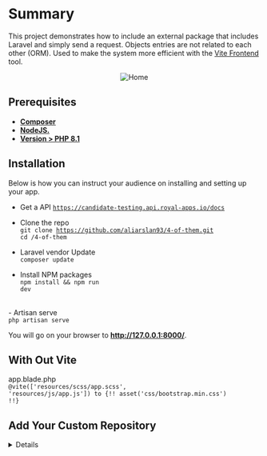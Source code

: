 # Summary
This project demonstrates how to include an external package that includes Laravel and simply send a request.
Objects entries are not related to each other (ORM). Used to make the system more efficient with the <a href="https://vitejs.dev/" _target="blank">Vite Frontend</a> tool.  
<p align="center">
<img src="https://www.alisaslan.com/4-of-them.png" alt="Home">
</p>

## Prerequisites

- **[Composer](https://getcomposer.org/)**
- **[NodeJS.](https://nodejs.org/en)**
- **[Version > PHP 8.1](https://www.php.net)**

## Installation
Below is how you can instruct your audience on installing and setting up your app.

- Get a API <code>https://candidate-testing.api.royal-apps.io/docs</code>
- Clone the repo <br>
<code>git clone https://github.com/aliarslan93/4-of-them.git</code><br>
<code>cd /4-of-them</code>

- Laravel vendor Update<br>
 <code>composer update</code>

- Install NPM packages<br>
 <code>npm install && npm run dev</code>
<br>
- Artisan serve<br>
 <code>php artisan serve</code> <br>


You will go on your browser to <b>http://127.0.0.1:8000/</b>.

## With Out Vite

app.blade.php<br>
<code>@vite(['resources/scss/app.scss', 'resources/js/app.js']) to {!! asset('css/bootstrap.min.css') !!}</code>

## Add Your Custom Repository
<details>

- You can add your custom repository to <mark style="background:#221c1c; color:white;">app\Providers\RepositoryServiceProvider.php</mark>

<code>
 $this->app->bind(
           CustomRepositoryInterface::class,
            CustomRepository::class
        );

</code>


 - Add your repository class on your main Controller


<code>
use App\Repositories\Interfaces\CustomAppInterface;<br>
<br>
 protected $customRepository; <br>
    public function __construct(customInterface $customRepository)<br>
    {<br>
        $this->customRepository = $customRepository;<br>
    }<br>

</code>
</details>
